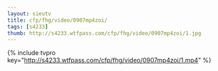 ```yaml
--- 
layout: sieutv
title: cfp/fhg/video/0907mp4zoi/
tags: [s4233]
thumb: http://s4233.wtfpass.com/cfp/fhg/video/0907mp4zoi/1.jpg
---
```

{% include tvpro key="http://s4233.wtfpass.com/cfp/fhg/video/0907mp4zoi/1.mp4" %} 
